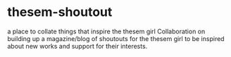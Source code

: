 # thesem-shoutout
a place to collate things that inspire the thesem girl
Collaboration on building up a magazine/blog of shoutouts for the thesem girl to be inspired about new works and support for their interests.
